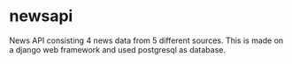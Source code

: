 # newsapi
News API consisting 4 news data from 5 different sources.
This is made on a django web framework and used postgresql as database.
